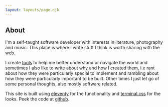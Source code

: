 ```yaml
---
layout: layouts/page.njk
---
```


## About

I'm a self-taught software developer with interests in literature, photography and music.
This place is where I write stuff I think is worth sharing with the web.

I create [tools](http://github.com/subiabre) to help me better understand or navigate the world and sometimes I also like to write about why and how I created them, i.e rant about how they were particularly special to implement and rambling about how they were particularly important to be built. Other times I just let go of some personal thoughts, also mostly software related.

This site is built using [eleventy](https://www.11ty.dev/) for the functionality and [terminal.css](https://terminalcss.xyz) for the looks. Peek the code at [github](https://github.com/subiabre/xyz).

